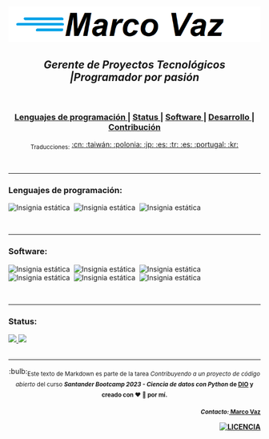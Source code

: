 ![marco](https://github.com/maavaz/git/blob/main/marcovaz.png)

<div align="center">
   <h2>
<a>
  <i>Gerente de Proyectos Tecnológicos <span>|</span>Programador por pasión</i>
<a>
</h2>
<br>
</div>

<div align="center">
   <h3>
     <a href="#lenguajes-de-programación">
      Lenguajes de programación
     </a>
    <lapso> | </span>
     <a href="#Status">
       Status
     </a>
     <lapso> | </span>
     <a href="#Software">
       Software
     </a>
     <lapso> | </span>
     <a href="https://github.com/marktext/marktext#development">
       Desarrollo
     </a>
     <lapso> | </span>
     <a href="https://github.com/marktext/marktext#contribution">
       Contribución
     </a>
   </h3>
</div>

<div align="center">
   <sub>Traducciones:</sub>
   <a href="docs/i18n/zh_cn.md#readme">
     <span>:cn:</span>
   </a>
   <a href="docs/i18n/zh_tw.md#readme">
     <span>:taiwán:</span>
   </a>
   <a href="docs/i18n/pl.md#readme">
     <span>:polonia:</span>
   </a>
   <a href="docs/i18n/ja.md#readme">
     <span>:jp:</span>
   </a>
   <a href="docs/i18n/french.md#readme">
     <span>:es:</span>
   </a>
   <a href="docs/i18n/tr.md#readme">
     <span>:tr:</span>
   </a>
   <a href="docs/i18n/spanish.md#readme">
     <span>:es:</span>
   </a>
   <a href="docs/i18n/en.md#readme">
     <span>:portugal:</span>
   </a>
   <a href="docs/i18n/ko.md#readme">
     <span>:kr:</span>
   </a>
</div>

<br><hr>

<div align="left">
<span><h3>Lenguajes de programación:</h3></span>

![Insignia estática](https://img.shields.io/badge/PYTHON-black?style=flat&logo=python&logoColor=white)&nbsp;
![Insignia estática](https://img.shields.io/badge/GOLANG-black?style=flat&logo=goland&logoColor=white)&nbsp;
![Insignia estática](https://img.shields.io/badge/LINGUAGEM%20C-black?style=flat&logo=c&logoColor=white)&nbsp;

</div>

<br><hr>
<div align="left">
<span><h3>Software:</h3></span>

![Insignia estática](https://img.shields.io/badge/JIRA-blue?style=flat&logo=jira&logoColor=white)&nbsp;
![Insignia estática](https://img.shields.io/badge/PROJECT-darkgreen?style=flat&logo=microsoft&logoColor=white)&nbsp;
![Insignia estática](https://img.shields.io/badge/EXCEL-darkblue?style=flat&logo=microsoftexcel&logoColor=amarillo)&nbsp;
![Insignia estática](https://img.shields.io/badge/SQLSERVER-darkblue?style=flat&logo=microsoftsqlserver&logoColor=white)&nbsp;
![Insignia estática](https://img.shields.io/badge/VSCODE-black?style=flat&logo=visualstudiocode&logoColor=white)&nbsp;
![Insignia estática](https://img.shields.io/badge/ANACONDA-brown?style=flat&logo=anaconda&logoColor=white)&nbsp;


</div>
<br><hr>

<div align="left">
<span><h3>Status:</h3></span>
   <a href="https://github.com/maavaz">
<div estilo="display: flex;">
  <img src="https://github-readme-stats.vercel.app/api?username=maavaz&show_icons=true&theme=transparent" style="alto: 200px; ancho: 45%;" />
   <img src="https://github-readme-stats.vercel.app/api/top-langs/?username=maavaz&layout=compact&theme=transparent" style="alto: 200px; ancho: 40%;" />
</div>
  </a>
</div>
<br><hr>
<div align="center">
<lapso>
:bulb:<sub>Este texto de Markdown es parte de la tarea <i> Contribuyendo a un proyecto de código abierto </i> del curso <i><b> Santander Bootcamp 2023 - Ciencia de datos con Python<b></b > </i> de <a href="https://dio.me"><b>DIO</b></a> y creado con ❤︎ 🧡 por mí.
   </sub>
</span>
<br>
<lapso>
  <div align="right">
<p><sub><i><b>Contacto:</b></i><a href="mailto:maa.vaz@gmail.com" class="pui-text-blue"><i clase ="fa fa-sobre-o"></i> Marco Vaz</a>

</sub></p>
                            
</div>

</span>
<lapso>
<div align="right">
   <!-- Licencia -->
   <a href="LICENCIA">
     <img src="https://img.shields.io/github/license/marktext/marktext.svg" alt="LICENCIA">
   </a>
</div>

</div>
